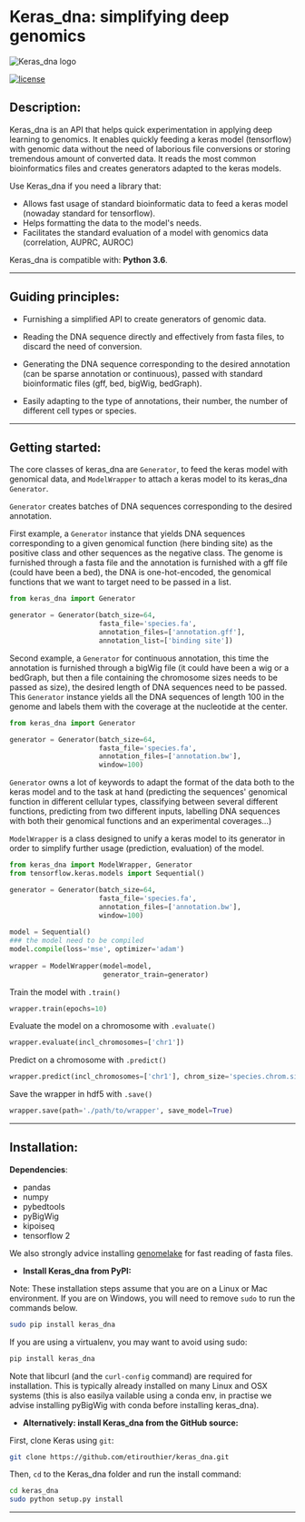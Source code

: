 # Keras_dna: simplifying deep genomics

![Keras_dna logo](./docs/favicon.ico)

[![license](https://img.shields.io/github/license/mashape/apistatus.svg?maxAge=2592000)](https://github.com/etirouthier/keras_dna/LICENSE)

## Description:

Keras_dna is an API that helps quick experimentation in applying deep learning to genomics. It enables quickly feeding a keras model (tensorflow) with genomic data without the need of laborious file conversions or storing tremendous amount of converted data. It reads the most common bioinformatics files and creates generators adapted to the keras models.

Use Keras_dna if you need a library that:

- Allows fast usage of standard bioinformatic data to feed a keras model (nowaday standard for tensorflow).
- Helps formatting the data to the model's needs.
- Facilitates the standard evaluation of a model with genomics data (correlation, AUPRC, AUROC)


Keras_dna is compatible with: __Python 3.6__.


------------------

## Guiding principles:

- Furnishing a simplified API to create generators of genomic data.

- Reading the DNA sequence directly and effectively from fasta files, to discard the need of conversion.

- Generating the DNA sequence corresponding to the desired annotation (can be sparse annotation or continuous), passed with standard bioinformatic files (gff, bed, bigWig, bedGraph).

- Easily adapting to the type of annotations, their number, the number of different cell types or species.

------------------


## Getting started:

The core classes of keras_dna are `Generator`, to feed the keras model with genomical data, and `ModelWrapper` to attach a keras model to its keras_dna `Generator`.

`Generator` creates batches of DNA sequences corresponding to the desired annotation.

First example, a `Generator` instance that yields DNA sequences corresponding to a given genomical function (here binding site) as the positive class and other sequences as the negative class. The genome is furnished through a fasta file and the annotation is furnished with a gff file (could have been a bed), the DNA is one-hot-encoded, the genomical functions that we want to target need to be passed in a list.

```python
from keras_dna import Generator

generator = Generator(batch_size=64,
                      fasta_file='species.fa',
                      annotation_files=['annotation.gff'],
                      annotation_list=['binding site'])
```

Second example, a `Generator` for continuous annotation, this time the annotation is furnished through a bigWig file (it could have been a wig or a bedGraph, but then a file containing the chromosome sizes needs to be passed as size), the desired length of DNA sequences need to be passed. This `Generator` instance yields all the DNA sequences of length 100 in the genome and labels them with the coverage at the nucleotide at the center.

```python
from keras_dna import Generator

generator = Generator(batch_size=64,
                      fasta_file='species.fa',
                      annotation_files=['annotation.bw'],
                      window=100)
```
`Generator` owns a lot of keywords to adapt the format of the data both to the keras model and to the task at hand (predicting the sequences' genomical function in different cellular types, classifying between several different functions, predicting from two different inputs, labelling DNA sequences with both their genomical functions and an experimental coverages...)


`ModelWrapper` is a class designed to unify a keras model to its generator in order to simplify further usage (prediction, evaluation) of the model. 

```python
from keras_dna import ModelWrapper, Generator
from tensorflow.keras.models import Sequential()

generator = Generator(batch_size=64,
                      fasta_file='species.fa',
                      annotation_files=['annotation.bw'],
                      window=100)
                      
model = Sequential()
### the model need to be compiled
model.compile(loss='mse', optimizer='adam')
 
wrapper = ModelWrapper(model=model,
                       generator_train=generator)
```
 
Train the model with `.train()`
```python
wrapper.train(epochs=10)
```
 
Evaluate the model on a chromosome with `.evaluate()`
```python
wrapper.evaluate(incl_chromosomes=['chr1'])
```

Predict on a chromosome with `.predict()`
```python
wrapper.predict(incl_chromosomes=['chr1'], chrom_size='species.chrom.sizes')
```

Save the wrapper in hdf5 with `.save()`
```python
wrapper.save(path='./path/to/wrapper', save_model=True)
```
 
------------------


## Installation:


**Dependencies**:

- pandas
- numpy
- pybedtools
- pyBigWig
- kipoiseq
- tensorflow 2
              
 We also strongly advice installing [genomelake](https://github.com/kundajelab/genomelake) for fast reading of fasta files. 
 
 - **Install Keras_dna from PyPI:**

Note: These installation steps assume that you are on a Linux or Mac environment.
If you are on Windows, you will need to remove `sudo` to run the commands below.

```sh
sudo pip install keras_dna
```

If you are using a virtualenv, you may want to avoid using sudo:

```sh
pip install keras_dna
```

Note that libcurl (and the `curl-config` command) are required for installation. This is typically already installed on many Linux and OSX systems (this is also easilya vailable using a conda env, in practise we advise installing pyBigWig with conda before installing keras_dna).


- **Alternatively: install Keras_dna from the GitHub source:**

First, clone Keras using `git`:

```sh
git clone https://github.com/etirouthier/keras_dna.git
```

 Then, `cd` to the Keras_dna folder and run the install command:
```sh
cd keras_dna
sudo python setup.py install
```

------------------
